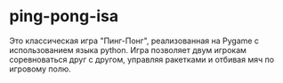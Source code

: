 # ping-pong-isa
Это классическая игра "Пинг-Понг", реализованная на Pygame  с использованием языка python. Игра позволяет двум игрокам соревноваться друг с другом, управляя ракетками и отбивая мяч по игровому полю.
